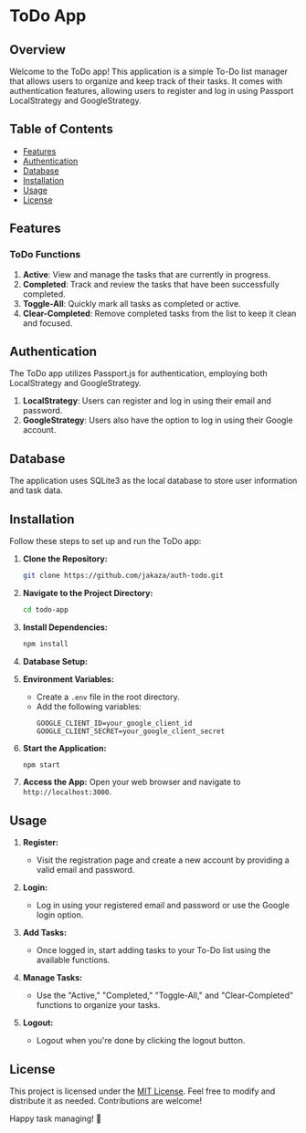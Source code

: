 # ToDo App 

## Overview

Welcome to the ToDo app! This application is a simple To-Do list manager that allows users to organize and keep track of their tasks. It comes with authentication features, allowing users to register and log in using Passport LocalStrategy and GoogleStrategy.

## Table of Contents

- [Features](#features)
- [Authentication](#authentication)
- [Database](#database)
- [Installation](#installation)
- [Usage](#usage)
- [License](#license)

## Features

### ToDo Functions

1. **Active**: View and manage the tasks that are currently in progress.
2. **Completed**: Track and review the tasks that have been successfully completed.
3. **Toggle-All**: Quickly mark all tasks as completed or active.
4. **Clear-Completed**: Remove completed tasks from the list to keep it clean and focused.

## Authentication

The ToDo app utilizes Passport.js for authentication, employing both LocalStrategy and GoogleStrategy.

1. **LocalStrategy**: Users can register and log in using their email and password.
2. **GoogleStrategy**: Users also have the option to log in using their Google account.

## Database

The application uses SQLite3 as the local database to store user information and task data.

## Installation

Follow these steps to set up and run the ToDo app:

1. **Clone the Repository:**
   ```bash
   git clone https://github.com/jakaza/auth-todo.git
   ```

2. **Navigate to the Project Directory:**
   ```bash
   cd todo-app
   ```

3. **Install Dependencies:**
   ```bash
   npm install
   ```

4. **Database Setup:**

5. **Environment Variables:**
   - Create a `.env` file in the root directory.
   - Add the following variables:
     ```
     GOOGLE_CLIENT_ID=your_google_client_id
     GOOGLE_CLIENT_SECRET=your_google_client_secret
     ```

6. **Start the Application:**
   ```bash
   npm start
   ```

7. **Access the App:**
   Open your web browser and navigate to `http://localhost:3000`.

## Usage

1. **Register:**
   - Visit the registration page and create a new account by providing a valid email and password.

2. **Login:**
   - Log in using your registered email and password or use the Google login option.

3. **Add Tasks:**
   - Once logged in, start adding tasks to your To-Do list using the available functions.

4. **Manage Tasks:**
   - Use the "Active," "Completed," "Toggle-All," and "Clear-Completed" functions to organize your tasks.

5. **Logout:**
   - Logout when you're done by clicking the logout button.

## License

This project is licensed under the [MIT License](LICENSE). Feel free to modify and distribute it as needed. Contributions are welcome!

Happy task managing! 🚀
